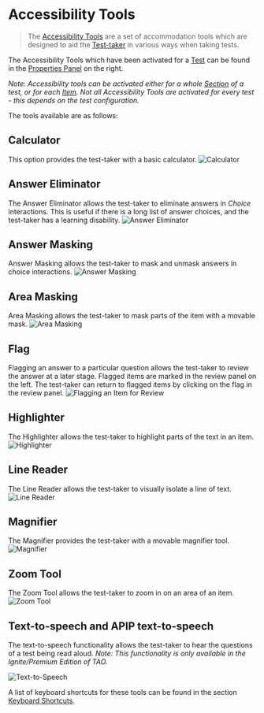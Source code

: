 <!--
created_at: 2018-10-22
authors:         
    - "Catherine Pease"
--> 

# Accessibility Tools

> The [Accessibility Tools](../appendix/glossary.md#test-taker-tools) are a set of accommodation tools which are designed to aid the [Test-taker](../appendix/glossary.md#test-taker) in various ways when taking tests. 


The Accessibility Tools which have been activated for a [Test](../appendix/glossary.md#test) can be found in the [Properties Panel](../appendix/glossary.md#properties-panel) on the right.

*Note: Accessibility tools can be activated either for a whole [Section](../appendix/glossary.md#section) of a test, or for each [Item](../appendix/glossary.md#item). Not all Accessibility Tools are activated for every test - this depends on the test configuration.*


The tools available are as follows:
 
## Calculator
This option provides the test-taker with a basic calculator.
![Calculator](../resources/delivery/features/test-taker-tools/calculator.png)
 
## Answer Eliminator
The Answer Eliminator allows the test-taker to eliminate answers in *Choice* interactions. This is useful if there is a long list of answer choices, and the test-taker has a learning disability.
![Answer Eliminator](../resources/delivery/features/test-taker-tools/answer-eliminator.png)

## Answer Masking
Answer Masking allows the test-taker to mask and unmask answers in choice interactions.
![Answer Masking](../resources/delivery/features/test-taker-tools/answer-masking.png)
 
## Area Masking
Area Masking allows the test-taker to mask parts of the item with a movable mask.
![Area Masking](../resources/delivery/features/test-taker-tools/area-masking.png)

## Flag
Flagging an answer to a particular question allows the test-taker to review the answer at a later stage. Flagged items are marked in the review panel on the left. The test-taker can return to flagged items by clicking on the flag in the review panel.
![Flagging an Item for Review](../resources/delivery/features/test-taker-tools/flag.png)

## Highlighter
The Highlighter allows the test-taker to highlight parts of the text in an item.
![Highlighter](../resources/delivery/features/test-taker-tools/highlighter.png)

## Line Reader
The Line Reader allows the test-taker to visually isolate a line of text.
![Line Reader](../resources/delivery/features/test-taker-tools/line-reader.png)

## Magnifier
The Magnifier provides the test-taker with a movable magnifier tool.
![Magnifier](../resources/delivery/features/test-taker-tools/magnifier.png)

## Zoom Tool
The Zoom Tool allows the test-taker to zoom in on an area of an item.
![Zoom Tool](../resources/delivery/features/test-taker-tools/zoom.gif)

## Text-to-speech and APIP text-to-speech
The text-to-speech functionality allows the test-taker to hear the questions of a test being read aloud. *Note: This functionality is only available in the Ignite/Premium Edition of TAO.*

![Text-to-Speech](../resources/delivery/features/test-taker-tools/text-to-speech.png)

A list of keyboard shortcuts for these tools can be found in the section [Keyboard Shortcuts](../taking-a-test/keyboard-shortcuts.md).
